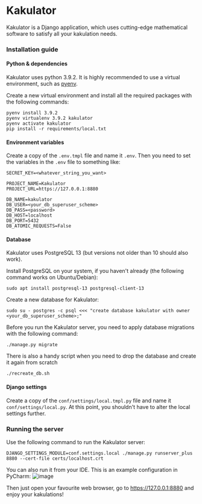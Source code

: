 # Kakulator

Kakulator is a Django application, which uses cutting-edge mathematical software to satisfy all your kakulation needs.


### Installation guide
#### Python & dependencies
Kakulator uses python 3.9.2. It is highly recommended to use a virtual environment, such as [pyenv](https://github.com/pyenv/pyenv).

 Create a new virtual environment and install all the required packages with the following commands:
```
pyenv install 3.9.2
pyenv virtualenv 3.9.2 kakulator
pyenv activate kakulator
pip install -r requirements/local.txt
```

#### Environment variables
Create a copy of the `.env.tmpl` file and name it `.env`. Then you need to set the variables in the `.env` file to something like:
```
SECRET_KEY=<whatever_string_you_want>

PROJECT_NAME=Kakulator
PROJECT_URL=https://127.0.0.1:8880

DB_NAME=kakulator
DB_USER=<your_db_superuser_scheme>
DB_PASS=<password>
DB_HOST=localhost
DB_PORT=5432
DB_ATOMIC_REQUESTS=False
```

#### Database
Kakulator uses PostgreSQL 13 (but versions not older than 10 should also work).

Install PostgreSQL on your system, if you haven't already (the following command works on Ubuntu/Debian):
```
sudo apt install postgresql-13 postgresql-client-13
```

Create a new database for Kakulator:
```
sudo su - postgres -c psql <<< "create database kakulator with owner <your_db_superuser_scheme>;"
```

Before you run the Kakulator server, you need to apply database migrations with the following command:
```
./manage.py migrate
```

There is also a handy script when you need to drop the database and create it again from scratch
```
./recreate_db.sh
```

#### Django settings
Create a copy of the `conf/settings/local.tmpl.py` file and name it `conf/settings/local.py`. At this point, you shouldn't have to alter the local settings further.

### Running the server
Use the following command to run the Kakulator server:
```
DJANGO_SETTINGS_MODULE=conf.settings.local ./manage.py runserver_plus 8880 --cert-file certs/localhost.crt
```
You can also run it from your IDE. This is an example configuration in PyCharm:
![image](https://user-images.githubusercontent.com/48059207/111070372-c4387e00-84d1-11eb-990c-01636fa12b5e.png)

Then just open your favourite web browser, go to https://127.0.0.1:8880 and enjoy your kakulations!
